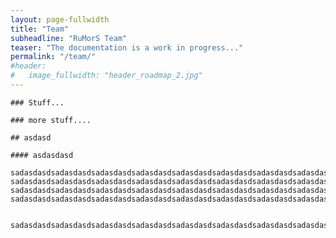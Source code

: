 ```yaml
---
layout: page-fullwidth
title: "Team"
subheadline: "RuMorS Team"
teaser: "The documentation is a work in progress..."
permalink: "/team/"
#header:
#   image_fullwidth: "header_roadmap_2.jpg"
---
```



    ### Stuff...

    ### more stuff....

    ## asdasd

    #### asdasdasd

    sadasdasdsadasdasdsadasdasdsadasdasdsadasdasdsadasdasdsadasdasdsadasdasdsadasdasd
    sadasdasdsadasdasdsadasdasdsadasdasdsadasdasdsadasdasdsadasdasdsadasdasdsadasdasd
    sadasdasdsadasdasdsadasdasdsadasdasdsadasdasdsadasdasdsadasdasdsadasdasdsadasdasd
    sadasdasdsadasdasdsadasdasdsadasdasdsadasdasdsadasdasdsadasdasdsadasdasdsadasdasd

    
    sadasdasdsadasdasdsadasdasdsadasdasdsadasdasdsadasdasdsadasdasdsadasdasdsadasdasd